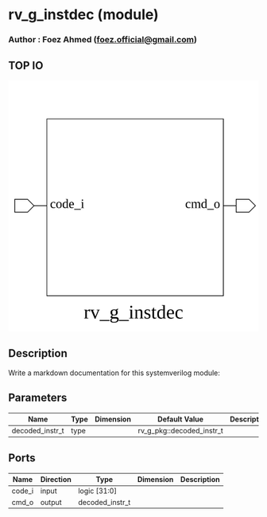 # rv_g_instdec (module)

### Author : Foez Ahmed (foez.official@gmail.com)

## TOP IO
<img src="./rv_g_instdec_top.svg">

## Description

Write a markdown documentation for this systemverilog module:

## Parameters
|Name|Type|Dimension|Default Value|Description|
|-|-|-|-|-|
|decoded_instr_t|type||rv_g_pkg::decoded_instr_t||

## Ports
|Name|Direction|Type|Dimension|Description|
|-|-|-|-|-|
|code_i|input|logic [31:0]|||
|cmd_o|output|decoded_instr_t|||
